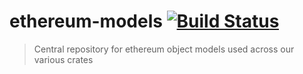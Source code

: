 # ethereum-models [![Build Status](https://travis-ci.org/antikantian/ethereum-models.svg?branch=master)](https://travis-ci.org/antikantian/ethereum-models)

> Central repository for ethereum object models used across our various crates


